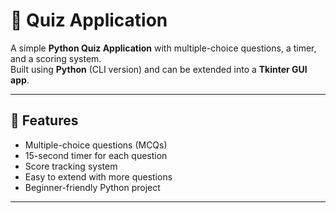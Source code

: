 # 📝 Quiz Application

A simple **Python Quiz Application** with multiple-choice questions, a timer, and a scoring system.  
Built using **Python** (CLI version) and can be extended into a **Tkinter GUI app**.

---

## 🚀 Features
- Multiple-choice questions (MCQs)  
- 15-second timer for each question  
- Score tracking system  
- Easy to extend with more questions  
- Beginner-friendly Python project  

---


